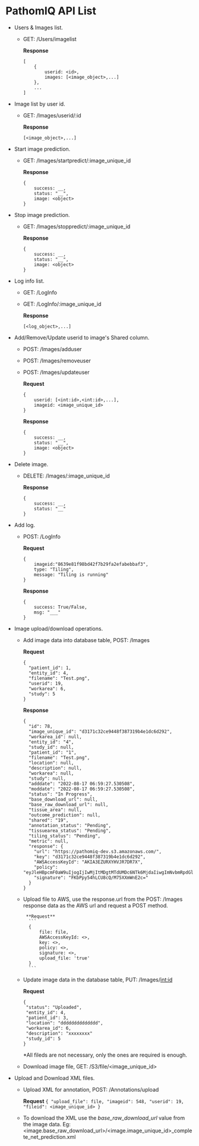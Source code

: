 # PathomIQ API List
- Users & Images list.
    - GET: /Users/imagelist
        
        **Response**
        ```
        [
            {
                userid: <id>,
                images: [<image_object>,...]
            },
            ...
        ]
        ```

- Image list by user id.
    - GET: /Images/userid/:id
        
        **Response**
        ```
        [<image_object>,...]
        ```

- Start image prediction.
    - GET: /Images/startpredict/:image_unique_id
        
        **Response**
        ```
        {
            success: __, 
            status: "__",
            image: <object>
        }
        ```
- Stop image prediction.
    - GET: /Images/stoppredict/:image_unique_id
        
        **Response**
        ```
        {
            success: __, 
            status: "__",
            image: <object>
        }
        ```

- Log info list.
    - GET: /LogInfo
    - GET: /LogInfo/:image_unique_id
        
        **Response**
        ```
        [<log_object>,...]
        ```

- Add/Remove/Update userid to image's Shared column.
    - POST: /Images/adduser
    - POST: /Images/removeuser
    - POST: /Images/updateuser
        
        **Request**
        ```
        {
            userid: [<int:id>,<int:id>,...],
            imageid: <image_unique_id>
        }
        ```

        **Response**
        ```
        {
            success: __,
            status: "__",
            image: <object>
        }
        ```
- Delete image.
    - DELETE: /Images/:image_unique_id
        
        **Response**
        ```
        {
            success: __,
            status: "__"
        }
        ```
        
- Add log.
    - POST: /LogInfo
    
        **Request**
        ```
        {
            imageid:"8639e81f98bd42f7b29fa2efabebbaf3",
            type: "Tiling",
            message: "Tiling is running"
        }
        ```
        
        **Response**
        ```
        {
            success: True/False,
            msg: "___"
        }
        ```
                  
- Image upload/download operations.
    - Add image data into database table, POST: /Images         
    
        **Request**
        ```
        {
          "patient_id": 1,
          "entity_id": 4,
          "filename": "Test.png",
          "userid": 19,
          "workarea": 6,
          "study": 5
        }
        ```
        
        **Response**
        ```
        {
          "id": 78,
          "image_unique_id": "d3171c32ce9448f387319b4e1dc6d292",
          "workarea_id": null,
          "entity_id": "4",
          "study_id": null,
          "patient_id": "1",
          "filename": "Test.png",
          "location": null,
          "description": null,
          "workarea": null,
          "study": null,
          "adddate": "2022-08-17 06:59:27.530508",
          "moddate": "2022-08-17 06:59:27.530508",
          "status": "In Progress",
          "base_download_url": null,
          "base_raw_download_url": null,
          "tissue_area": null,
          "outcome_prediction": null,
          "shared": "19",
          "annotation_status": "Pending",
          "tissuearea_status": "Pending",
          "tiling_status": "Pending",
          "metric": null,
          "response": {
            "url": "https://pathomiq-dev.s3.amazonaws.com/",
            "key": "d3171c32ce9448f387319b4e1dc6d292",
            "AWSAccessKeyId": "AKIA3EZURXYHVJR7DR7X",
            "policy": "eyJleHBpcmF0aW9uIjogIjIwMjItMDgtMTdUMDc6NTk6MjdaIiwgImNvbmRpdGlvbnMiOiBbeyJidWNrZXQiOiAicGF0aG9taXEtZGV2In0sIHsia2V5IjogImQzMTcxYzMyY2U5NDQ4ZjM4NzMxOWI0ZTFkYzZkMjkyIn1dfQ==",
            "signature": "FKbPpy54hLCU8cQ/M75XXmWnE2c="
          }
        }
        ```
        
    - Upload file to AWS, use the response.url from the POST: /Images response data as the AWS url and request a POST method.

           **Request**
            ```
            {
                file: file,
                AWSAccessKeyId: <>,
                key: <>,
                policy: <>,
                signature: <>,
                upload_file: 'true'
            }
            ```
      
    - Update image data in the database table, PUT: /Images/<int:id>         
    
        **Request**
         ```
        {
          "status": "Uploaded",
          "entity_id": 4,
          "patient_id": 3,
          "location": "dddddddddddddd",
          "workarea_id": 6,
          "description": "xxxxxxxx"
          "study_id": 5
        }
        ```
        *All fileds are not necessary, only the ones are required is enough.
        
    - Download image file, GET: /S3/file/<image_unique_id>
            
- Upload and Download XML files.
    -  Upload XML for annotation, POST: /Annotations/upload
           
          **Request**
            ```
           {
                "upload_file": file,
                "imageid": 548,
                "userid": 19,
                "fileid": <image_unique_id>
            }
            ```
            
     - To download the XML use the *base_raw_download_url* value from the image data. Eg: <image.base_raw_download_url>/<image.image_unique_id>_complete_net_prediction.xml
            
